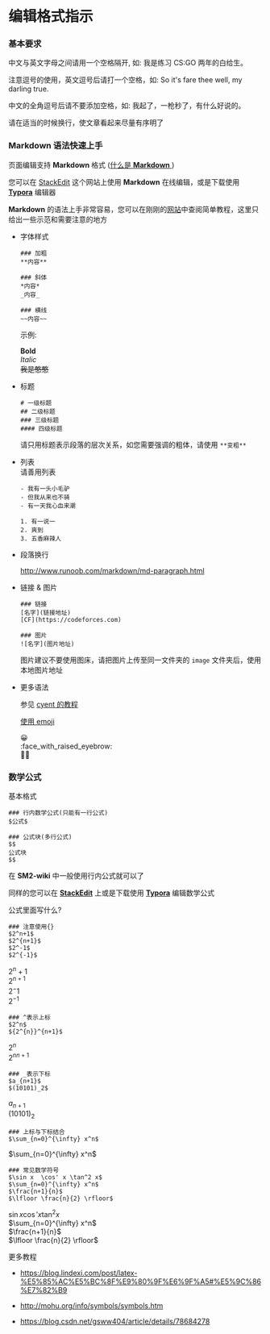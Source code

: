 # 编辑格式指示

### 基本要求

中文与英文字母之间请用一个空格隔开, 如: 我是练习 CS:GO 两年的白给生。

注意逗号的使用，英文逗号后请打一个空格，如: So it's fare thee well, my darling true. 

中文的全角逗号后请不要添加空格，如: 我起了，一枪秒了，有什么好说的。

请在适当的时候换行，使文章看起来尽量有序明了

### Markdown 语法快速上手

页面编辑支持 **Markdown** 格式 ([什么是 **Markdown** ](http://www.runoob.com/markdown/md-tutorial.html))

您可以在 [StackEdit](https://stackedit.io/app#) 这个网站上使用 **Markdown** 在线编辑，或是下载使用 [**Typora**](https://typora.io/) 编辑器

**Markdown** 的语法上手非常容易，您可以在刚刚的[网站](http://www.runoob.com/markdown/md-tutorial.html)中查阅简单教程，这里只给出一些示范和需要注意的地方

- 字体样式

  ```
  ### 加粗
  **内容**
  
  ### 斜体
  *内容*
  _内容_
  
  ### 横线
  ~~内容~~
  ```
  示例:
 
  **Bold**  
  *Italic*  
  ~~我是憨憨~~  
  
- 标题  

  ```
  # 一级标题
  ## 二级标题
  ### 三级标题
  #### 四级标题
  ```
  请只用标题表示段落的层次关系，如您需要强调的粗体，请使用 ``**变粗**``

- 列表  
  请善用列表
  
  ```
  - 我有一头小毛驴
  - 但我从来也不骑
  - 有一天我心血来潮
  
  1. 有一说一
  2. 爽到
  3. 五香麻辣人
  ```

- 段落换行
  
  http://www.runoob.com/markdown/md-paragraph.html
  
- 链接 & 图片
  
  ```
  ### 链接
  [名字](链接地址)
  [CF](https://codeforces.com)
  
  ### 图片
  ![名字](图片地址)
  ```
  
  图片建议不要使用图床，请把图片上传至同一文件夹的 ``image`` 文件夹后，使用本地图片地址
  
- 更多语法

  参见 [cyent 的教程](https://cyent.github.io/markdown-with-mkdocs-material/syntax/main/)
  
  [使用 emoji ](https://cyent.github.io/markdown-with-mkdocs-material/syntax/emoji_usage/) 
  
  :grinning:   
  :face_with_raised_eyebrow:    
  :man_technologist:

### 数学公式

基本格式

```
### 行内数学公式(只能有一行公式)
$公式$

### 公式块(多行公式)
$$
公式块
$$
```

在 **SM2-wiki** 中一般使用行内公式就可以了

同样的您可以在 [**StackEdit**](https://stackedit.io/app#) 上或是下载使用 [**Typora**](https://typora.io/) 编辑数学公式

公式里面写什么? 

```
### 注意使用{}
$2^n+1$
$2^{n+1}$
$2^-1$
$2^{-1}$
```
$2^n+1$  
$2^{n+1}$  
$2^-1$   
$2^{-1}$  

```
### ^表示上标
$2^n$
${2^{n}}^{n+1}$
```
$2^n$  
${2^{n}}^{n+1}$  

```
### _表示下标
$a_{n+1}$
$(10101)_2$
```
$a_{n+1}$  
$(10101)_2$  

```
### 上标与下标结合
$\sum_{n=0}^{\infty} x^n$
```
$\sum_{n=0}^{\infty} x^n$  

```
### 常见数学符号
$\sin x  \cos' x \tan^2 x$
$\sum_{n=0}^{\infty} x^n$
$\frac{n+1}{n}$
$\lfloor \frac{n}{2} \rfloor$
```

$\sin x  \cos' x \tan^2 x$  
$\sum_{n=0}^{\infty} x^n$  
$\frac{n+1}{n}$  
$\lfloor \frac{n}{2} \rfloor$

更多教程

- https://blog.lindexi.com/post/latex-%E5%85%AC%E5%BC%8F%E9%80%9F%E6%9F%A5#%E5%9C%86%E7%82%B9

- http://mohu.org/info/symbols/symbols.htm

- https://blog.csdn.net/gsww404/article/details/78684278



